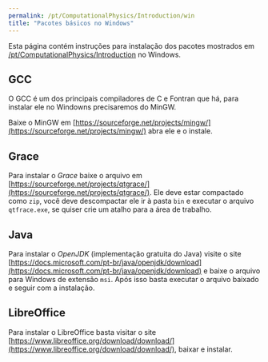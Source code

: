 ```yaml
---
permalink: /pt/ComputationalPhysics/Introduction/win
title: "Pacotes básicos no Windows"
---
```


Esta página contém instruções para instalação dos pacotes mostrados
em [/pt/ComputationalPhysics/Introduction](/pt/ComputationalPhysics/Introduction)
no Windows.

## GCC

O GCC é um dos principais compiladores de C e Fontran que há, para
instalar ele no Windowns precisaremos do MinGW.

Baixe o MinGW em [https://sourceforge.net/projects/mingw/](https://sourceforge.net/projects/mingw/)
abra ele e o instale.

## Grace

Para instalar o *Grace* baixe o arquivo em
[https://sourceforge.net/projects/qtgrace/](https://sourceforge.net/projects/qtgrace/).
Ele deve estar compactado como `zip`, você deve descompactar ele ir à
pasta `bin` e executar o arquivo `qtfrace.exe`, se quiser crie um atalho para a área de trabalho.

## Java

Para instalar o *OpenJDK* (implementação gratuita do Java) visite o site
[https://docs.microsoft.com/pt-br/java/openjdk/download](https://docs.microsoft.com/pt-br/java/openjdk/download)
e baixe o arquivo para Windows de extensão `msi`. Após isso basta executar o arquivo baixado e seguir com a instalação.

## LibreOffice

Para instalar o LibreOffice basta visitar o site
[https://www.libreoffice.org/download/download/](https://www.libreoffice.org/download/download/),
baixar e instalar.
